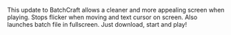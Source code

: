 This update to BatchCraft allows a cleaner and more appealing screen when playing. 
Stops flicker when moving and text cursor on screen. Also launches batch file in fullscreen.
Just download, start and play!
